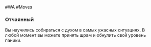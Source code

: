 #WA #Moves 

### Отчаянный  
Вы научились собираться с духом в самых ужасных  ситуациях. В любой момент вы можете принять  шрам и обнулить свой уровень паники.